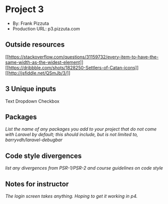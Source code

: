 # Project 3
+ By: Frank Pizzuta
+ Production URL: p3.pizzuta.com

## Outside resources
[[https://stackoverflow.com/questions/31159732/every-item-to-have-the-same-width-as-the-widest-element]]
[[https://dribbble.com/shots/1828250-Settlers-of-Catan-icons]]
[[http://jsfiddle.net/QSmJb/3/]]

## 3 Unique inputs
Text
Dropdown
Checkbox

## Packages
*List the name of any packages you add to your project that do not come with Laravel by default; this should include, but is not limited to, barryvdh/laravel-debugbar*

## Code style divergences
*list any divergences from PSR-1/PSR-2 and course guidelines on code style*

## Notes for instructor
*The login screen takes anything. Hoping to get it working in p4.*